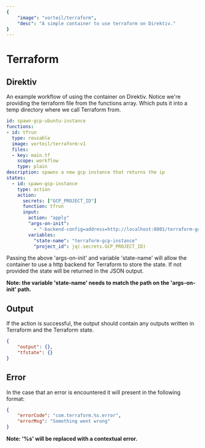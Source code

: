 ```yaml
---
{
    "image": "vorteil/terraform",
    "desc": "A simple container to use terraform on Direktiv."
}
---
```


# Terraform

## Direktiv
An example workflow of using the container on Direktiv. Notice we're providing the terraform file from the functions array. Which puts it into a temp directory where we call Terraform from.

```yaml
id: spawn-gcp-ubuntu-instance
functions:
- id: tfrun
  type: reusable
  image: vorteil/terraform:v1
  files:
  - key: main.tf
    scope: workflow
    type: plain
description: spawns a new gcp instance that returns the ip
states:
  - id: spawn-gcp-instance
    type: action
    action:
      secrets: ["GCP_PROJECT_ID"]
      function: tfrun
      input: 
        action: "apply"
        "args-on-init":
          - "-backend-config=address=http://localhost:8001/terraform-gcp-instance"
        variables:
          "state-name": "terraform-gcp-instance"
          "project_id": jq(.secrets.GCP_PROJECT_ID)
```

Passing the above 'args-on-init' and variable 'state-name' will allow the container to use a http backend for Terraform to store the state. If not provided the state will be returned in the JSON output.

**Note: the variable 'state-name' needs to match the path on the 'args-on-init' path.**

## Output

If the action is successful, the output should contain any outputs written in Terraform and the Terraform state.

```json
{
    "output": {},
    "tfstate": {}
}
```

## Error

In the case that an error is encountered it will present in the following format:

```json
{
    "errorCode": "com.terraform.%s.error",
    "errorMsg": "Something went wrong"
}
```

**Note: '%s' will be replaced with a contextual error.**
